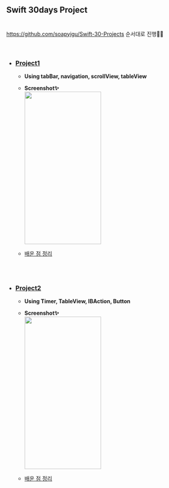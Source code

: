 ## **Swift 30days Project**

#
https://github.com/soapyigu/Swift-30-Projects 순서대로 진행👩‍💻
<br>
<br>
<br>

* ### [Project1](https://github.com/SongSeoYoung/Swift30daysProject/tree/master/Project%2001%20-%20GoodAsOldPhones/Project%2001%20-%20GoodAsOldPhones)
    * **Using tabBar, navigation, scrollView, tableView**

    * **Screenshot✨**   
      <img src="https://user-images.githubusercontent.com/42825223/103206911-5c49b100-4940-11eb-83d5-4c5e395ecab7.gif" width="200" height="400"></img>

    * [배운 점 정리](https://github.com/SongSeoYoung/Swift30daysProject/tree/master/Project%2001%20-%20GoodAsOldPhones)

<br>
<br>

* ### [Project2](https://github.com/SongSeoYoung/Swift30daysProject/tree/master/Project%2002%20-%20Stopwatch/Project%2002%20-%20Stopwatch)
    * **Using Timer, TableView, IBAction, Button**  

    * **Screenshot✨**  
      <img src ="https://user-images.githubusercontent.com/42825223/103270407-2d444580-49fb-11eb-96b7-cf95f7cb85a1.gif" width="200" height="400"></img>  

    * [배운 점 정리](https://github.com/SongSeoYoung/Swift30daysProject/tree/master/Project%2002%20-%20Stopwatch)

